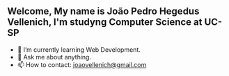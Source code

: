 ## Welcome, My name is João Pedro Hegedus Vellenich, I'm studyng Computer Science at UC-SP


- 🌱 I’m currently learning Web Development.
- 💬 Ask me about anything.
- 📫 How to contact: joaovellenich@gmail.com
